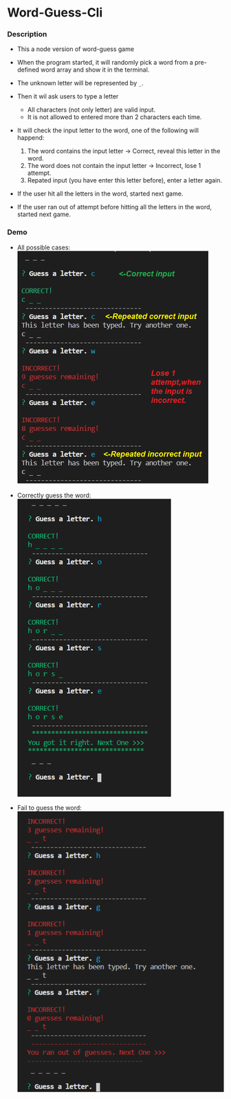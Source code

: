 # Word-Guess-Cli

### Description
* This a node version of word-guess game
* When the program started, it will randomly pick a word from a pre-defined word array and show it in the terminal.
* The unknown letter will be represented by `_`.
* Then it wil ask users to type a letter
    * All characters (not only letter) are valid input.
    * It is not allowed to entered more than 2 characters each time.
* It will check the input letter to the word, one of the following will happend:
    1. The word contains the input letter -> Correct, reveal this letter in the word.
    2. The word does not contain the input letter -> Incorrect, lose 1 attempt.
    3. Repated input (you have enter this letter before), enter a letter again.

* If the user hit all the letters in the word, started next game.
* If the user ran out of attempt before hitting all the letters in the word, started next game.

### Demo

* All possible cases:  
    ![demo_all_cases](/Demo/demo_all_cases.png)

* Correctly guess the word:  
    ![demo_correct](/Demo/demo_correct.PNG)

* Fail to guess the word:  
    ![demo_incorrect](/Demo/demo_incorrect.PNG)

